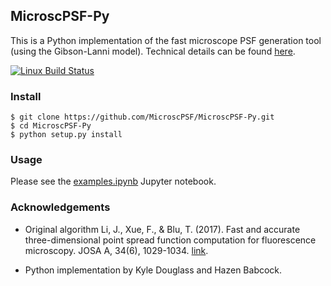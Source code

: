 ## MicroscPSF-Py ##

This is a Python implementation of the fast microscope PSF generation tool (using the Gibson-Lanni model).
Technical details can be found [here](http://www.ee.cuhk.edu.hk/~jzli/MicroscPSF/).

[![Linux Build Status](https://travis-ci.org/MicroscPSF/MicroscPSF-Py.svg?branch=master)](https://travis-ci.org/MicroscPSF/MicroscPSF-Py)

### Install ###

```
$ git clone https://github.com/MicroscPSF/MicroscPSF-Py.git
$ cd MicroscPSF-Py
$ python setup.py install
```

### Usage ###

Please see the [examples.ipynb](https://github.com/MicroscPSF/MicroscPSF-Py/blob/master/examples.ipynb) Jupyter notebook.

### Acknowledgements ###

- Original algorithm Li, J., Xue, F., & Blu, T. (2017). Fast and accurate three-dimensional point spread function computation for fluorescence microscopy. JOSA A, 34(6), 1029-1034. [link](https://doi.org/10.1364/JOSAA.34.001029).

- Python implementation by Kyle Douglass and Hazen Babcock.
